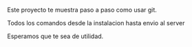 Este proyecto te muestra paso a paso como usar git.

Todos los comandos desde la instalacion hasta envio al server

Esperamos que te sea de utilidad.

